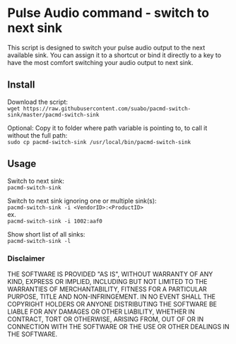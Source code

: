 # Pulse Audio command - switch to next sink
This script is designed to switch your pulse audio output to the next available sink.
You can assign it to a shortcut or bind it directly to a key to have the most comfort
switching your audio output to next sink.

## Install
Download the script:  
`wget https://raw.githubusercontent.com/suabo/pacmd-switch-sink/master/pacmd-switch-sink`  

Optional: Copy it to folder where path variable is pointing to, to call it without the full path:  
`sudo cp pacmd-switch-sink /usr/local/bin/pacmd-switch-sink`

## Usage
Switch to next sink:  
`pacmd-switch-sink`

Switch to next sink ignoring one or multiple sink(s):  
`pacmd-switch-sink -i <VendorID>:<ProductID>`  
ex.  
`pacmd-switch-sink -i 1002:aaf0`

Show short list of all sinks:  
`pacmd-switch-sink -l`

### Disclaimer
THE SOFTWARE IS PROVIDED "AS IS", WITHOUT WARRANTY OF ANY KIND, EXPRESS OR IMPLIED, 
INCLUDING BUT NOT LIMITED TO THE WARRANTIES OF MERCHANTABILITY, 
FITNESS FOR A PARTICULAR PURPOSE, TITLE AND NON-INFRINGEMENT. 
IN NO EVENT SHALL THE COPYRIGHT HOLDERS OR ANYONE DISTRIBUTING THE SOFTWARE 
BE LIABLE FOR ANY DAMAGES OR OTHER LIABILITY, WHETHER IN CONTRACT, TORT OR OTHERWISE, 
ARISING FROM, OUT OF OR IN CONNECTION WITH THE SOFTWARE OR THE USE OR OTHER DEALINGS 
IN THE SOFTWARE.
